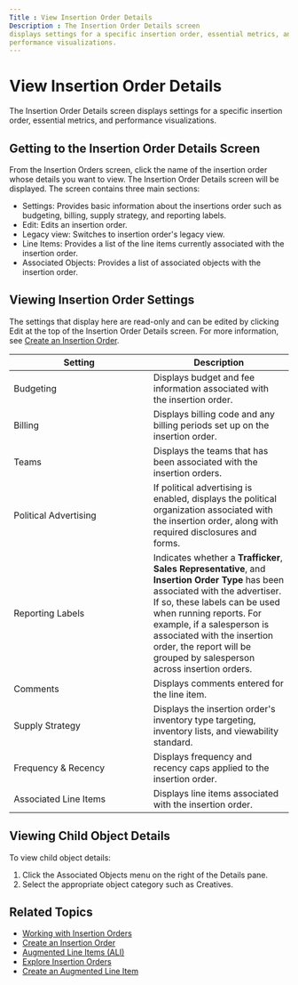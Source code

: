 ```yaml
---
Title : View Insertion Order Details
Description : The Insertion Order Details screen
displays settings for a specific insertion order, essential metrics, and
performance visualizations.
---
```



# View Insertion Order Details



The Insertion Order Details screen
displays settings for a specific insertion order, essential metrics, and
performance visualizations.

<div id="ID-00001774__section_85e2a75e-e0da-49db-a4a6-f9eb3576ef92"
>

## Getting to the Insertion Order Details Screen

<div id="ID-00001774__p-e7699305-d3a9-4379-b7d1-76d32e54fa19" >

From the Insertion Orders screen,
click the name of the insertion order whose details you want to view.
The Insertion Order Details screen
will be displayed. The screen contains three main sections:

- Settings: Provides basic information
  about the insertions order such as budgeting, billing, supply
  strategy, and reporting labels.
- Edit: Edits an insertion order.
- Legacy view: Switches to insertion
  order's legacy view.
- Line Items: Provides a list of the
  line items currently associated with the insertion order.
- Associated Objects: Provides a list
  of associated objects with the insertion order.





<div id="ID-00001774__section_3d90dbe9-4084-4425-8dab-bead7cb3c6ed"
>

## Viewing Insertion Order Settings

The settings that display here are read-only and can be edited by
clicking Edit at the top of the
Insertion Order Details screen. For
more information, see
<a href="create-an-insertion-order.html" class="xref">Create an
Insertion Order</a>.

<table id="ID-00001774__table_14a70c2b-f6f3-48e1-9946-2f2a0318e67e"
class="table frame-all">
<colgroup>
<col style="width: 50%" />
<col style="width: 50%" />
</colgroup>
<thead class="thead">
<tr class="header row">
<th
id="ID-00001774__table_14a70c2b-f6f3-48e1-9946-2f2a0318e67e__entry__1"
class="entry colsep-1 rowsep-1">Setting</th>
<th
id="ID-00001774__table_14a70c2b-f6f3-48e1-9946-2f2a0318e67e__entry__2"
class="entry colsep-1 rowsep-1">Description</th>
</tr>
</thead>
<tbody class="tbody">
<tr class="odd row">
<td class="entry colsep-1 rowsep-1"
headers="ID-00001774__table_14a70c2b-f6f3-48e1-9946-2f2a0318e67e__entry__1">Budgeting</td>
<td class="entry colsep-1 rowsep-1"
headers="ID-00001774__table_14a70c2b-f6f3-48e1-9946-2f2a0318e67e__entry__2">Displays
budget and fee information associated with the
insertion order.</td>
</tr>
<tr class="even row">
<td class="entry colsep-1 rowsep-1"
headers="ID-00001774__table_14a70c2b-f6f3-48e1-9946-2f2a0318e67e__entry__1">Billing</td>
<td class="entry colsep-1 rowsep-1"
headers="ID-00001774__table_14a70c2b-f6f3-48e1-9946-2f2a0318e67e__entry__2">Displays
billing code and any billing periods set up on the insertion order.</td>
</tr>
<tr class="odd row">
<td class="entry colsep-1 rowsep-1"
headers="ID-00001774__table_14a70c2b-f6f3-48e1-9946-2f2a0318e67e__entry__1">Teams</td>
<td class="entry colsep-1 rowsep-1"
headers="ID-00001774__table_14a70c2b-f6f3-48e1-9946-2f2a0318e67e__entry__2">Displays
the teams that has been associated with the insertion orders.</td>
</tr>
<tr class="even row">
<td class="entry colsep-1 rowsep-1"
headers="ID-00001774__table_14a70c2b-f6f3-48e1-9946-2f2a0318e67e__entry__1">Political
Advertising</td>
<td class="entry colsep-1 rowsep-1"
headers="ID-00001774__table_14a70c2b-f6f3-48e1-9946-2f2a0318e67e__entry__2">If
political advertising is enabled, displays the political organization
associated with the insertion order, along with required disclosures and
forms.</td>
</tr>
<tr class="odd row">
<td class="entry colsep-1 rowsep-1"
headers="ID-00001774__table_14a70c2b-f6f3-48e1-9946-2f2a0318e67e__entry__1">Reporting
Labels</td>
<td class="entry colsep-1 rowsep-1"
headers="ID-00001774__table_14a70c2b-f6f3-48e1-9946-2f2a0318e67e__entry__2">Indicates
whether a <strong>Trafficker</strong>, <strong>Sales
Representative</strong>, and <strong>Insertion Order Type</strong> has
been associated with the advertiser. If so, these labels can be used
when running reports. For example, if a salesperson is associated with
the insertion order, the report will be grouped by salesperson across
insertion orders.</td>
</tr>
<tr class="even row">
<td class="entry colsep-1 rowsep-1"
headers="ID-00001774__table_14a70c2b-f6f3-48e1-9946-2f2a0318e67e__entry__1">Comments</td>
<td class="entry colsep-1 rowsep-1"
headers="ID-00001774__table_14a70c2b-f6f3-48e1-9946-2f2a0318e67e__entry__2">Displays
comments entered for the line item.</td>
</tr>
<tr class="odd row">
<td class="entry colsep-1 rowsep-1"
headers="ID-00001774__table_14a70c2b-f6f3-48e1-9946-2f2a0318e67e__entry__1">Supply
Strategy</td>
<td class="entry colsep-1 rowsep-1"
headers="ID-00001774__table_14a70c2b-f6f3-48e1-9946-2f2a0318e67e__entry__2">Displays
the insertion order's inventory type targeting, inventory lists, and
viewability standard.</td>
</tr>
<tr class="even row">
<td class="entry colsep-1 rowsep-1"
headers="ID-00001774__table_14a70c2b-f6f3-48e1-9946-2f2a0318e67e__entry__1">Frequency
&amp; Recency</td>
<td class="entry colsep-1 rowsep-1"
headers="ID-00001774__table_14a70c2b-f6f3-48e1-9946-2f2a0318e67e__entry__2">Displays
frequency and recency caps applied to the insertion order.</td>
</tr>
<tr class="odd row">
<td class="entry colsep-1 rowsep-1"
headers="ID-00001774__table_14a70c2b-f6f3-48e1-9946-2f2a0318e67e__entry__1">Associated
Line Items</td>
<td class="entry colsep-1 rowsep-1"
headers="ID-00001774__table_14a70c2b-f6f3-48e1-9946-2f2a0318e67e__entry__2">Displays
line items associated with the insertion order.</td>
</tr>
</tbody>
</table>



<div id="ID-00001774__section_a7ed17ee-eae3-4f83-ba02-2c66adfc7ec4"
>

## Viewing Child Object Details

<div id="ID-00001774__p_a194e0bf-6219-459d-9c8d-4e98fcf33dfc" >

To view child object details:

1.  Click the Associated Objects menu
    on the right of the Details
    pane.
2.  Select the appropriate object category such as
    Creatives.





<div id="ID-00001774__section_0d3ca972-1c85-46cd-982b-f339e564598e"
>

## Related Topics

- <a href="working-with-insertion-orders.html" class="xref">Working with
  Insertion Orders</a>
- <a href="create-an-insertion-order.html" class="xref">Create an
  Insertion Order</a>
- <a href="augmented-line-items-ali.html" class="xref">Augmented Line
  Items (ALI)</a>
- <a href="explore-insertion-orders.html" class="xref">Explore Insertion
  Orders</a>
- <a href="create-an-augmented-line-item-ali.html" class="xref"
  title="You create augmented line items (ALIs) to define your financial relationship with an advertiser, set up targeting for an advertising campaign, and schedule your advertisements to run.">Create
  an Augmented Line Item</a>






